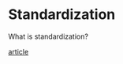 # Standardization

What is standardization?

[article](https://www.zhihu.com/column/p/95726841)

## 
